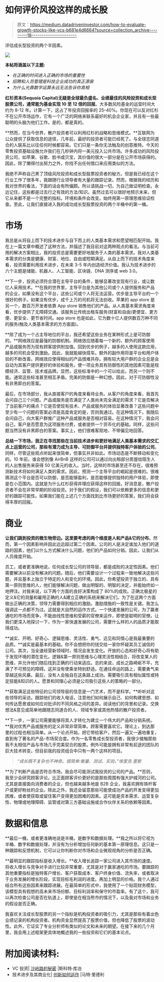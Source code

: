 # 如何评价风投这样的成长股

> 原文：<https://medium.datadriveninvestor.com/how-to-evaluate-growth-stocks-like-vcs-b681e4d6664?source=collection_archive---------18----------------------->

评估成长型投资的两个半因素。

![](img/646c9cd45ea6bee8bea1991944def4ab.png)

**本帖将涵盖以下主题:**

*   *在正确的时间进入正确的市场的重要性*
*   *招聘和人员管理是科技企业成功的真正源泉*
*   *为什么光靠数字运算永远无法告诉你真相*

**红杉资本(Sequoia Capital)无疑是全球最负盛名、业绩最佳的风险投资和成长型股票公司，通常能为基金实现 10 至 12 倍的回报**。大多数风险基金的运营时间大约为 8-12 年。计算一下，这占了年投资回报率的 25–40%。你现在可以反对红杉不在公开市场运作，它有一个广泛的网络来联系最好的机会企业家，并且有一些最聪明的头脑为他们工作。是的，都是真的。

**然而，在当今世界，散户投资者可以利用红杉的战略和思维模式。**互联网为公众提供了获取信息的途径，几年前，最好的投资者可能已经死了。与全球志同道合的人联系比以往任何时候都容易。它们只是一条你无法触及的创意推特。今天的零售投资基础设施允许我们在几秒钟内将一美元投入公共市场。许多成功的风险投资公司，如苹果、谷歌、脸书或贝宝，其价值的很大一部分是在公开市场获得的。因此，除了懒得付出努力之外，你找不出任何借口来应用类似的方法。

我绝不声称自己黑了顶级风险投资和成长型股票投资者的秘方。但是我已经在这个行业工作了很多年，我跟随行业领导者有大量的跟踪记录。然而，根据我的经历和我对世界的看法，下面的话会有所偏颇。所以请挑战一切，为自己做证明检查。永远记住，这些都是过去行之有效的方法/知识。虽然过去可以很好地预示未来，但它从来都不是一个完整的指标。环境和条件会改变。始终用第一原理思维验证检查。至此，让我们直接进入我的成功成长型股票投资的两个半桶中的第一桶。

# 市场

我总是从将自上而下的技术进步与自下而上的人类基本需求和愿望相匹配开始。我在上一篇文章中概述了这种方法，并描述了我目前对这两种观点的看法。与当前可用的解决方案相比，我的投资总是需要更好地服务于人类的基本需求。我对人类基本需求的分类是健康、财富、地位、自由或短期满足。从自上而下的技术角度来看，投资需要利用技术进步，在未来 3-5 年内创造经济价值。我认为技术进步的六个主题是储能、机器人、人工智能、区块链、DNA 测序或 web 3.0。

**下一步，投资必须符合潜在主导平台的条件，能够显著改变现有行业，或让数亿人采用技术。**在我的世界里，主导平台是为其他公司或个人提供服务和产品的企业，如果没有这个平台，这些公司或个人将无法运营。优步是主导平台的一个很好的例子。如果没有优步，成千上万的司机将无法创收。苹果的 app store 是另一个，数百万开发者依靠 App store 销售他们的产品。从人类基本需求角度来看，优步提供了无障碍交通。该服务比传统出租车服务(财富和自由)更便宜、更方便、更安全、更节省时间。app store 也是如此，它为数十亿人提供数百万种不同的服务(触及人类基本需求的方方面面)。

**除了成为一个占主导地位的平台，我还希望这些业务在某种形式上是可防御的。**网络效应是最强的防御机制。网络效应随着每一个新的、额外的顾客使用产品或服务而为现有顾客提供附加值。回到优步的例子，越多的人使用这款应用，越多的司机会受到激励。因此，我就能越快搭车。额外的副作用将是平台和用户体验的不断改善。网络效应使得相似的产品很难共存。拥有较大用户群的企业总是会自动为其客户提供更好的体验和服务。使一项业务具有防御性的其他因素可能是规模经济、监管、技术或品牌。显然，这些标准中的一个可以给出，而另一个则不能。通常这些标准甚至相互矛盾。完美的防御是一种幻想。因此，对于可防御性没有非黑即白的答案。

最后，在市场部分，我从直接客户的角度来看待业务。从客户的角度来看，我首先会问自己三个问题。产品或服务是否满足了人类尚未完全满足的需求？它是否解决了当前客户的痛点？它是否使现有技术、产品或服务的体验显著改善？这些问题中至少有一个问题的答案必须是高度肯定的是，否则我通过。在这种情况下，我随后会问自己，向大客户群推广这种产品或服务是否相对容易。在这种情况下，我会问自己，客户是否愿意为这项服务付费，或者提供一个货币化的基础。同样，这些问题当然没有非黑即白的答案。事实上，他们很难客观地、不带偏见地回答。

**总结一下市场，我正在寻找那些在当前技术进步和更好地满足人类基本需求的交汇点上运营的公司，那些有潜力成为主导、可防御平台并提供独特客户体验的公司**。同样，尽管这些观点听起来很简单，但事实并非如此。市场动态是不断移动和变化的。10 年前，谁会想到像 AirBnB 这样的公司可以通过向出租部分房屋给陌生人的人出售服务来获得 50 亿美元的收入。当时，这样的市场甚至还不存在。很难预测新技术将如何满足人类的需求。因此，预测一个主导平台的崛起是很难的。很难猜测这个平台是否可以防御，是否能够盈利，是否能够提供独特的用户体验，即使是在小范围内。这就是为什么红杉获得并理应获得这样的回报。好消息是，散户投资者不会在非常早期的阶段投资。对于我们的假设，我们可以依赖更多的信息和更好的跟踪可能性。如果我们能在上述几个方面找到比市场更好的答案，我们将会获得丰厚的回报。

# 商业

**让我们跳到投资的微生物旁边。这里要考虑的两个维度是人和产品&它的分布**。然而，第一个因素影响并因此远远超过第二个因素。公司的人是决定谁加入他们的道路的因素，他们以什么方式解决什么问题，他们的产品如何分销。因此，让我们从人员维度开始。

员工，或者更准确地说，任何成长型公司的领导层，都是成败的决定性因素。他们需要解决以前没有解决的问题。随后，他们需要设计一个过程来一致地解决这些问题，并且基本上独立于特定的人和变化的环境。因此，你希望投资于独立的、具有第一原则思维的人，他们能够解决问题，做出明智的、明智的决定，并能始终如一地押注。对我来说，以下两个方面的良好决策构成了 80%的成败。正确北极星的定义&它的测量和雇用正确的人&建立正确的系统来解决它们。为了在这两个方面做出正确的决策，领导力需要得到相应的激励。激励措施的一致性是关键。我怎么强调这一点都不为过。这就是大自然的运作方式。一个快速发展的公司，为了赢者通吃的市场而竞争，不能由线性思维和受薪的官僚来运作，即使是聪明的官僚。让我们更深入地探讨一下，作为一家快速发展的公司，需要什么样的人的品质才能取得成功。

**诚实、开明、好奇心、逻辑思维、灵活性、勇气、远见和同情心是我最重要的品质。**诚实是最基本的基础。你不会想把你的钱交给一家你怀疑其员工诚信的公司。其次，当全速经营新领域时，情况会发生变化。开放的心态和好奇心将有助于发现环境的潜在变化。逻辑&第一原则思维与心理灵活性相结合，将改变某人的思维，并允许他们随后找到正确的行动来适应。总的来说，成长之路崎岖不平，充满了不可预见的障碍。这并没有使乘坐特别舒适。在通往命运的路上，需要勇气来穿越这些风暴。最后，没有人会独自在这条路上成功。需要吸引具有相似属性或特定技能&知识的人。愿景和同理心必须是公司吸引这些人的策略的一部分。

**获取满足这些特征的公司领导层的信息是一门艺术，而不是科学。**听听对这些领导的采访。跟踪他们的收入电话，注意他们如何展示自己、如何构建思想、如何传达愿景或如何应对批评的不同风格之间的差异。阅读他们的背景和记录。交换想法&意见或简单地跟随志同道合的人、领域专家或其他热情的散户投资者。

**下一步，一家公司需要能够将其人才转化为建立一个伟大的产品和分销系统。**我对优秀产品或服务的定义非常非常简单。顾客需要喜欢它。理论上，到达那里的过程也相当简单。从一个论点开始，把它带给客户，然后一遍又一遍地重复，直到有了著名的产品-市场契合度。作为一名零售成长型投资者，我很少接触那些我不太相信产品与市场几乎完美契合的股票。例外可能是拥有非常有前途的团队的巨大技术转变。但目前我的投资组合中只有一两个这样的项目。

> *“成长既不复杂也不神奇。很简单:衡量、测试、实验。”埃里克·里斯*

**为了判断产品是否符合市场，我会尽可能测试我投资的公司的产品。**否则，我至少会研究顾客评论。比正面顾客评价更好的是那些周围有强大护城河的公司。尤其是直接面向消费者的企业，但也越来越多地是 B2B 企业，我喜欢拥有铁杆客户或更好粉丝的企业。除此之外，我还会留意那些可能使成功产品的开发变得更加困难，或者使获取或留住客户变得更加困难的因素。这可能是资本需求、运营复杂性、物理或地理障碍、监管或对第三方基础设施或合作伙伴关系的依赖等因素。

# 数据和信息

**最后一桶，或者更准确地说是半桶，是数字和数据处理。**我之所以将它视为半桶、数字和数据处理，并没有为分析增加任何新的基本第一原理信息。这只是一种跟踪和反馈机制，它可以让你判断你对市场和企业微观视角的分析是否正确。

**最明显的跟踪指标是收入增长。**收入增长追踪一家公司进入其市场的速度。将收入增长与竞争对手进行比较非常重要，尤其是对于赢家通吃的市场。要跟踪的其他重要指标是独特客户增长、客户获取成本、客户终身价值、流失率，或者取决于业务发展的增长阶段，实现目标毛利润的进度。再加上明显的价格。我个人通过结合所有这些因素来跟踪进展。在最简单的形式中，我使用了一个贴现财务模型，该模型具有假想的高未来市场份额、目标利润率和保守的市盈率。有了这个，我可以再次检查公司是否在轨道上，即使是在相当熊市的情况下，以及我对市场和业务的假设是否正确。

我喜欢关注成长型股票的另一个指标是机构投资者的吸引力，尤其是那些有着出色业绩记录的机构投资者。机构资金显然提高了股票价值，但也降低了股票的波动性。此外，它证实了专业分析师有类似的论文和未来的期望。在接下来的几个月里，我会用上述框架更具体地概述我的一些投资和它们的基本论点。

# 附加阅读材料:

*   VC 投资| [沙岭路的秘密](https://www.amazon.com/gp/product/059308358X/ref=as_li_qf_asin_il_tl?ie=UTF8&tag=grownomics-20&creative=9325&linkCode=as2&creativeASIN=059308358X&linkId=0ce91a58dc21d986c0d22f96ed50ef4e) |斯科特·库泊
*   技术进步及其商业化| [创新如何运作](https://www.amazon.com/gp/product/0062916599/ref=as_li_qf_asin_il_tl?ie=UTF8&tag=grownomics-20&creative=9325&linkCode=as2&creativeASIN=0062916599&linkId=8f91b20a5c42478e0d6950203f93db76) |马特·里德利